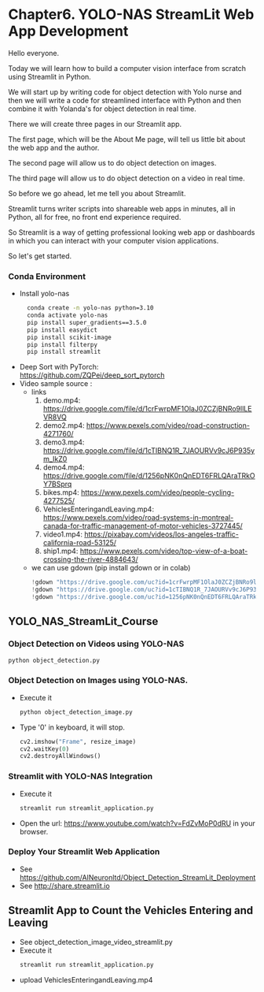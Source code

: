 # Chapter6. YOLO-NAS StreamLit Web App Development
Hello everyone.

Today we will learn how to build a computer vision interface from scratch using Streamlit in Python.
 
We will start up by writing code for object detection with Yolo nurse and then we will write a code for streamlined interface with Python and then combine it with Yolanda's for object detection in real
time.

There we will create three pages in our Streamlit app.

The first page, which will be the About Me page, will tell us little bit about the web app and the author.
 
The second page will allow us to do object detection on images.

The third page will allow us to do object detection on a video in real time.


So before we go ahead, let me tell you about Streamlit.
 
Streamlit turns writer scripts into shareable web apps in minutes, all in Python, all for free, no front end experience required.
 
So Streamlit is a way of getting professional looking web app or dashboards in which you can interact with your computer vision applications.
 
So let's get started.

### Conda Environment
* Install yolo-nas
  ```bash
    conda create -n yolo-nas python=3.10
    conda activate yolo-nas
    pip install super_gradients==3.5.0
    pip install easydict
    pip install scikit-image
    pip install filterpy
    pip install streamlit
  ``` 
* Deep Sort with PyTorch:    
  https://github.com/ZQPei/deep_sort_pytorch
* Video sample source : 
  * links
    1. demo.mp4: https://drive.google.com/file/d/1crFwrpMF1OlaJ0ZCZjBNRo9llLEVR8VQ
    2. demo2.mp4: https://www.pexels.com/video/road-construction-4271760/
    3. demo3.mp4: https://drive.google.com/file/d/1cTIBNQ1R_7JAOURVv9cJ6P935ym_IkZ0
    4. demo4.mp4:  https://drive.google.com/file/d/1256pNK0nQnEDT6FRLQAraTRkOY7BSprq
    5. bikes.mp4: https://www.pexels.com/video/people-cycling-4277525/
    6. VehiclesEnteringandLeaving.mp4: https://www.pexels.com/video/road-systems-in-montreal-canada-for-traffic-management-of-motor-vehicles-3727445/
    7. video1.mp4: https://pixabay.com/videos/los-angeles-traffic-california-road-53125/
    8. ship1.mp4: https://www.pexels.com/video/top-view-of-a-boat-crossing-the-river-4884643/
  * we can use gdown (pip install gdown or in colab)  
       ```python
       !gdown "https://drive.google.com/uc?id=1crFwrpMF1OlaJ0ZCZjBNRo9llLEVR8VQ&confirm=t" 
       !gdown "https://drive.google.com/uc?id=1cTIBNQ1R_7JAOURVv9cJ6P935ym_IkZ0&confirm=t" 
       !gdown "https://drive.google.com/uc?id=1256pNK0nQnEDT6FRLQAraTRkOY7BSprq&confirm=t" 
       ```
## YOLO_NAS_StreamLit_Course
### Object Detection on Videos using YOLO-NAS
```bash
python object_detection.py
```
### Object Detection on Images using YOLO-NAS.
* Execute it
  ```bash
  python object_detection_image.py
  ```
* Type '0' in keyboard, it will stop.
  ```python
  cv2.imshow("Frame", resize_image)
  cv2.waitKey(0)
  cv2.destroyAllWindows()
  ```
### Streamlit with YOLO-NAS Integration
* Execute it
  ```python
  streamlit run streamlit_application.py
  ```
* Open the url: https://www.youtube.com/watch?v=FdZvMoP0dRU in your browser.

### Deploy Your Streamlit Web Application
* See https://github.com/AINeuronltd/Object_Detection_StreamLit_Deployment
* See http://share.streamlit.io

## Streamlit App to Count the Vehicles Entering and Leaving
* See object_detection_image_video_streamlit.py
* Execute it
  ```python
  streamlit run streamlit_application.py
  ```
* upload VehiclesEnteringandLeaving.mp4
